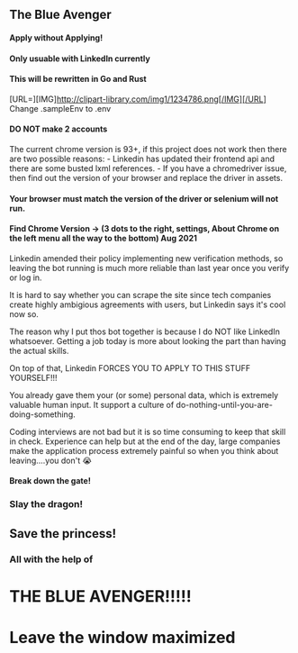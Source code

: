 ## The Blue Avenger 
#### Apply without Applying!
#### Only usuable with LinkedIn currently
#### This will be rewritten in Go and Rust
[URL=][IMG]http://clipart-library.com/img1/1234786.png[/IMG][/URL]
Change .sampleEnv to .env

#### DO NOT make 2 accounts

The current chrome version is 93+, if this project does not work then there are two possible reasons:
    - Linkedin has updated their frontend api and there are some busted lxml references.
    - If you have a chromedriver issue, then find out the version of your browser and replace the driver in assets.

#### Your browser must match the version of the driver or selenium will not run.
#### Find Chrome Version -> (3 dots to the right, settings, About Chrome on the left menu all the way to the bottom) Aug 2021

Linkedin amended their policy implementing new verification methods, so leaving the bot running is much more reliable than last year once you verify or log in.

It is hard to say whether you can scrape the site since tech companies create highly ambigious agreements with users, but Linkedin says it's cool now so.

The reason why I put thos bot together is because I do NOT like LinkedIn whatsoever.  Getting a job today is more about looking the part than having the actual skills.

On top of that, Linkedin FORCES YOU TO APPLY TO THIS STUFF YOURSELF!!!

You already gave them your (or some) personal data, which is extremely valuable human input.  It support a culture of do-nothing-until-you-are-doing-something.

Coding interviews are not bad but it is so time consuming to keep that skill in check.  Experience can help but at the end of the day, large companies make the application process extremely painful so when you think about leaving....you don't 😭



#### Break down the gate!

### Slay the dragon!

## Save the princess!

### All with the help of
# THE BLUE AVENGER!!!!!


# Leave the window maximized
